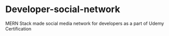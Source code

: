# Developer-social-network
MERN Stack made social media network for developers as a part of Udemy Certification 
